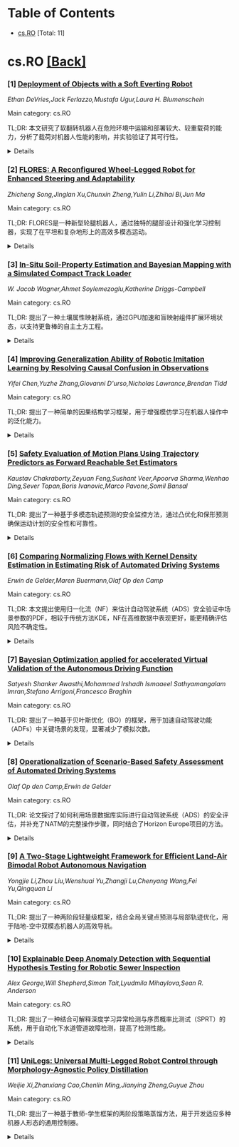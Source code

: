 <div id=toc></div>

# Table of Contents

- [cs.RO](#cs.RO) [Total: 11]


<div id='cs.RO'></div>

# cs.RO [[Back]](#toc)

### [1] [Deployment of Objects with a Soft Everting Robot](https://arxiv.org/abs/2507.22188)
*Ethan DeVries,Jack Ferlazzo,Mustafa Ugur,Laura H. Blumenschein*

Main category: cs.RO

TL;DR: 本文研究了软翻转机器人在危险环境中运输和部署较大、较重载荷的能力，分析了载荷对机器人性能的影响，并实验验证了其可行性。


<details>
  <summary>Details</summary>
Motivation: 软翻转机器人在探索任务中表现出色，但其运输和部署载荷的潜力尚未充分研究。本文旨在填补这一空白，特别是在危险环境中的应用。

Method: 基于现有模型，量化载荷对机器人增长和自支撑的影响，并开发预测载荷滑动的模型。实验验证了不同形状、大小和重量的载荷运输能力。

Result: 实验表明，机器人可运输多种形状、重达1.5kg的载荷，并能通过最小0.01cm间隙的孔洞、完成135度转弯和跨越1.15m的无支撑间隙。

Conclusion: 软翻转机器人具备在复杂环境中高效运输载荷的能力，为危险任务提供了新的解决方案。

Abstract: Soft everting robots present significant advantages over traditional rigid
robots, including enhanced dexterity, improved environmental interaction, and
safe navigation in unpredictable environments. While soft everting robots have
been widely demonstrated for exploration type tasks, their potential to move
and deploy payloads in such tasks has been less investigated, with previous
work focusing on sensors and tools for the robot. Leveraging the navigation
capabilities, and deployed body, of the soft everting robot to deliver payloads
in hazardous areas, e.g. carrying a water bottle to a person stuck under
debris, would represent a significant capability in many applications. In this
work, we present an analysis of how soft everting robots can be used to deploy
larger, heavier payloads through the inside of the robot. We analyze both what
objects can be deployed and what terrain features they can be carried through.
Building on existing models, we present methods to quantify the effects of
payloads on robot growth and self-support, and develop a model to predict
payload slip. We then experimentally quantify payload transport using soft
everting robot with a variety of payload shapes, sizes, and weights and though
a series of tasks: steering, vertical transport, movement through holes, and
movement across gaps. Overall, the results show that we can transport payloads
in a variety of shapes and up to 1.5kg in weight and that we can move through
circular apertures with as little as 0.01cm clearance around payloads, carry
out discrete turns up to 135 degrees, and move across unsupported gaps of 1.15m
in length.

</details>


### [2] [FLORES: A Reconfigured Wheel-Legged Robot for Enhanced Steering and Adaptability](https://arxiv.org/abs/2507.22345)
*Zhicheng Song,Jinglan Xu,Chunxin Zheng,Yulin Li,Zhihai Bi,Jun Ma*

Main category: cs.RO

TL;DR: FLORES是一种新型轮腿机器人，通过独特的腿部设计和强化学习控制器，实现了在平坦和复杂地形上的高效多模态运动。


<details>
  <summary>Details</summary>
Motivation: 现有轮腿机器人未能充分利用腿和轮的优势，限制了系统的灵活性和效率。FLORES旨在通过创新设计解决这一问题。

Method: FLORES采用前腿髋部偏航自由度替代传统髋部滚动自由度，并结合强化学习控制器优化多模态运动策略。

Result: 实验表明，FLORES在转向能力、导航效率和地形适应性方面表现优异。

Conclusion: FLORES通过创新设计和控制策略，显著提升了轮腿机器人的性能和适应性。

Abstract: Wheel-legged robots integrate the agility of legs for navigating rough
terrains while harnessing the efficiency of wheels for smooth surfaces.
However, most existing designs do not fully capitalize on the benefits of both
legged and wheeled structures, which limits overall system flexibility and
efficiency. We present FLORES (reconfigured wheel-legged robot for enhanced
steering and adaptability), a novel wheel-legged robot design featuring a
distinctive front-leg configuration that sets it beyond standard design
approaches. Specifically, FLORES replaces the conventional hip-roll degree of
freedom (DoF) of the front leg with hip-yaw DoFs, and this allows for efficient
movement on flat surfaces while ensuring adaptability when navigating complex
terrains. This innovative design facilitates seamless transitions between
different locomotion modes (i.e., legged locomotion and wheeled locomotion) and
optimizes the performance across varied environments. To fully exploit FLORES's
mechanical capabilities, we develop a tailored reinforcement learning (RL)
controller that adapts the Hybrid Internal Model (HIM) with a customized reward
structure optimized for our unique mechanical configuration. This framework
enables the generation of adaptive, multi-modal locomotion strategies that
facilitate smooth transitions between wheeled and legged movements.
Furthermore, our distinctive joint design enables the robot to exhibit novel
and highly efficient locomotion gaits that capitalize on the synergistic
advantages of both locomotion modes. Through comprehensive experiments, we
demonstrate FLORES's enhanced steering capabilities, improved navigation
efficiency, and versatile locomotion across various terrains. The open-source
project can be found at
https://github.com/ZhichengSong6/FLORES-A-Reconfigured-Wheel-Legged-Robot-for-Enhanced-Steering-and-Adaptability.git.

</details>


### [3] [In-Situ Soil-Property Estimation and Bayesian Mapping with a Simulated Compact Track Loader](https://arxiv.org/abs/2507.22356)
*W. Jacob Wagner,Ahmet Soylemezoglu,Katherine Driggs-Campbell*

Main category: cs.RO

TL;DR: 提出了一种土壤属性映射系统，通过GPU加速和盲映射组件扩展环境状态，以支持更鲁棒的自主土方工程。


<details>
  <summary>Details</summary>
Motivation: 现有自主土方工程受限于复杂车辆-地形交互和部分可观测的土壤条件，需扩展环境状态以提升适应性。

Method: 结合GPU加速高程映射与盲映射组件，利用FEE建模切割力，开发改进的PINN模型预测土壤属性。

Result: 系统能准确识别需要更高交互力的区域，支持土壤感知规划。

Conclusion: 该方法在自主地形塑造中展现出潜力，有望提升土壤感知能力。

Abstract: Existing earthmoving autonomy is largely confined to highly controlled and
well-characterized environments due to the complexity of vehicle-terrain
interaction dynamics and the partial observability of the terrain resulting
from unknown and spatially varying soil conditions. In this chapter, a a
soil-property mapping system is proposed to extend the environmental state, in
order to overcome these restrictions and facilitate development of more robust
autonomous earthmoving. A GPU accelerated elevation mapping system is extended
to incorporate a blind mapping component which traces the movement of the blade
through the terrain to displace and erode intersected soil, enabling separately
tracking undisturbed and disturbed soil. Each interaction is approximated as a
flat blade moving through a locally homogeneous soil, enabling modeling of
cutting forces using the fundamental equation of earthmoving (FEE). Building
upon our prior work on in situ soil-property estimation, a method is devised to
extract approximate geometric parameters of the model given the uneven terrain,
and an improved physics infused neural network (PINN) model is developed to
predict soil properties and uncertainties of these estimates. A simulation of a
compact track loader (CTL) with a blade attachment is used to collect data to
train the PINN model. Post-training, the model is leveraged online by the
mapping system to track soil property estimates spatially as separate layers in
the map, with updates being performed in a Bayesian manner. Initial experiments
show that the system accurately highlights regions requiring higher relative
interaction forces, indicating the promise of this approach in enabling
soil-aware planning for autonomous terrain shaping.

</details>


### [4] [Improving Generalization Ability of Robotic Imitation Learning by Resolving Causal Confusion in Observations](https://arxiv.org/abs/2507.22380)
*Yifei Chen,Yuzhe Zhang,Giovanni D'urso,Nicholas Lawrance,Brendan Tidd*

Main category: cs.RO

TL;DR: 提出了一种简单的因果结构学习框架，用于增强模仿学习在机器人操作中的泛化能力。


<details>
  <summary>Details</summary>
Motivation: 当前模仿学习技术在面对训练环境与部署环境之间的微小变化时泛化能力较差，限制了性能。

Method: 通过显式学习观察组件与专家动作之间的因果关系，提出了一种无需复杂特征解耦的因果结构学习框架，可嵌入现有模仿学习架构。

Result: 在ALOHA双臂机器人模拟实验中，该方法显著缓解了现有复杂模仿学习算法的泛化问题。

Conclusion: 该方法有效提升了模仿学习在机器人操作中的泛化能力，且实现简单。

Abstract: Recent developments in imitation learning have considerably advanced robotic
manipulation. However, current techniques in imitation learning can suffer from
poor generalization, limiting performance even under relatively minor domain
shifts. In this work, we aim to enhance the generalization capabilities of
complex imitation learning algorithms to handle unpredictable changes from the
training environments to deployment environments. To avoid confusion caused by
observations that are not relevant to the target task, we propose to explicitly
learn the causal relationship between observation components and expert
actions, employing a framework similar to [6], where a causal structural
function is learned by intervention on the imitation learning policy.
Disentangling the feature representation from image input as in [6] is hard to
satisfy in complex imitation learning process in robotic manipulation, we
theoretically clarify that this requirement is not necessary in causal
relationship learning. Therefore, we propose a simple causal structure learning
framework that can be easily embedded in recent imitation learning
architectures, such as the Action Chunking Transformer [31]. We demonstrate our
approach using a simulation of the ALOHA [31] bimanual robot arms in Mujoco,
and show that the method can considerably mitigate the generalization problem
of existing complex imitation learning algorithms.

</details>


### [5] [Safety Evaluation of Motion Plans Using Trajectory Predictors as Forward Reachable Set Estimators](https://arxiv.org/abs/2507.22389)
*Kaustav Chakraborty,Zeyuan Feng,Sushant Veer,Apoorva Sharma,Wenhao Ding,Sever Topan,Boris Ivanovic,Marco Pavone,Somil Bansal*

Main category: cs.RO

TL;DR: 提出了一种基于多模态轨迹预测的安全监控方法，通过凸优化和保形预测确保运动计划的安全性和可靠性。


<details>
  <summary>Details</summary>
Motivation: 端到端自动驾驶系统缺乏可解释性，需要一种既能检测所有不安全计划（完整性）又不误判安全计划（可靠性）的安全监控方法。

Method: 利用多模态轨迹预测近似周围智能体的前向可达集（FRS），通过凸优化提取数据驱动的FRS，并结合保形预测和贝叶斯滤波器确保完整性和可靠性。

Result: 在nuScenes数据集上的实验表明，该方法显著提高了可靠性，同时保持了完整性。

Conclusion: 该方法为学习型自动驾驶系统提供了一种实用且可靠的安全监控方案。

Abstract: The advent of end-to-end autonomy stacks - often lacking interpretable
intermediate modules - has placed an increased burden on ensuring that the
final output, i.e., the motion plan, is safe in order to validate the safety of
the entire stack. This requires a safety monitor that is both complete (able to
detect all unsafe plans) and sound (does not flag safe plans). In this work, we
propose a principled safety monitor that leverages modern multi-modal
trajectory predictors to approximate forward reachable sets (FRS) of
surrounding agents. By formulating a convex program, we efficiently extract
these data-driven FRSs directly from the predicted state distributions,
conditioned on scene context such as lane topology and agent history. To ensure
completeness, we leverage conformal prediction to calibrate the FRS and
guarantee coverage of ground-truth trajectories with high probability. To
preserve soundness in out-of-distribution (OOD) scenarios or under predictor
failure, we introduce a Bayesian filter that dynamically adjusts the FRS
conservativeness based on the predictor's observed performance. We then assess
the safety of the ego vehicle's motion plan by checking for intersections with
these calibrated FRSs, ensuring the plan remains collision-free under plausible
future behaviors of others. Extensive experiments on the nuScenes dataset show
our approach significantly improves soundness while maintaining completeness,
offering a practical and reliable safety monitor for learned autonomy stacks.

</details>


### [6] [Comparing Normalizing Flows with Kernel Density Estimation in Estimating Risk of Automated Driving Systems](https://arxiv.org/abs/2507.22429)
*Erwin de Gelder,Maren Buermann,Olaf Op den Camp*

Main category: cs.RO

TL;DR: 本文提出使用归一化流（NF）来估计自动驾驶系统（ADS）安全验证中场景参数的PDF，相较于传统方法KDE，NF在高维数据中表现更好，能更精确评估风险不确定性。


<details>
  <summary>Details</summary>
Motivation: 自动驾驶系统的安全验证需要准确估计场景参数的PDF，传统方法如KDE在高维数据中受限，而NF能避免对PDF形状的强假设，提供更灵活的高维密度估计。

Method: 采用归一化流（NF）模型，通过可逆和可微映射将简单分布转换为复杂分布，用于高维PDF估计，并与KDE方法进行性能对比。

Result: NF在高维数据中表现优于KDE，能更精确地量化风险及风险不确定性，尽管计算资源需求更高。

Conclusion: NF在基于场景的安全验证中具有潜力，未来可进一步优化其架构和训练参数以提升适用性。

Abstract: The development of safety validation methods is essential for the safe
deployment and operation of Automated Driving Systems (ADSs). One of the goals
of safety validation is to prospectively evaluate the risk of an ADS dealing
with real-world traffic. Scenario-based assessment is a widely-used approach,
where test cases are derived from real-world driving data. To allow for a
quantitative analysis of the system performance, the exposure of the scenarios
must be accurately estimated. The exposure of scenarios at parameter level is
expressed using a Probability Density Function (PDF). However, assumptions
about the PDF, such as parameter independence, can introduce errors, while
avoiding assumptions often leads to oversimplified models with limited
parameters to mitigate the curse of dimensionality.
  This paper considers the use of Normalizing Flows (NF) for estimating the PDF
of the parameters. NF are a class of generative models that transform a simple
base distribution into a complex one using a sequence of invertible and
differentiable mappings, enabling flexible, high-dimensional density estimation
without restrictive assumptions on the PDF's shape. We demonstrate the
effectiveness of NF in quantifying risk and risk uncertainty of an ADS,
comparing its performance with Kernel Density Estimation (KDE), a traditional
method for non-parametric PDF estimation. While NF require more computational
resources compared to KDE, NF is less sensitive to the curse of dimensionality.
As a result, NF can improve risk uncertainty estimation, offering a more
precise assessment of an ADS's safety.
  This work illustrates the potential of NF in scenario-based safety. Future
work involves experimenting more with using NF for scenario generation and
optimizing the NF architecture, transformation types, and training
hyperparameters to further enhance their applicability.

</details>


### [7] [Bayesian Optimization applied for accelerated Virtual Validation of the Autonomous Driving Function](https://arxiv.org/abs/2507.22769)
*Satyesh Shanker Awasthi,Mohammed Irshadh Ismaaeel Sathyamangalam Imran,Stefano Arrigoni,Francesco Braghin*

Main category: cs.RO

TL;DR: 提出了一种基于贝叶斯优化（BO）的框架，用于加速自动驾驶功能（ADFs）中关键场景的发现，显著减少了模拟次数。


<details>
  <summary>Details</summary>
Motivation: 当前自动驾驶车辆（AVs）的验证主要依赖模拟，但全面探索参数空间计算成本高且耗时。

Method: 采用贝叶斯优化框架，应用于基于模型预测控制器（MPC）的运动规划器。

Result: 该框架能以远少于暴力实验设计（DoE）方法的模拟次数识别危险场景（如越野事件），并在高维参数空间中表现出可扩展性。

Conclusion: 该框架能高效发现多个不同的关键区域，为自动驾驶验证提供了更高效的方法。

Abstract: Rigorous Verification and Validation (V&V) of Autonomous Driving Functions
(ADFs) is paramount for ensuring the safety and public acceptance of Autonomous
Vehicles (AVs). Current validation relies heavily on simulation to achieve
sufficient test coverage within the Operational Design Domain (ODD) of a
vehicle, but exhaustively exploring the vast parameter space of possible
scenarios is computationally expensive and time-consuming. This work introduces
a framework based on Bayesian Optimization (BO) to accelerate the discovery of
critical scenarios. We demonstrate the effectiveness of the framework on an
Model Predictive Controller (MPC)-based motion planner, showing that it
identifies hazardous situations, such as off-road events, using orders of
magnitude fewer simulations than brute-force Design of Experiments (DoE)
methods. Furthermore, this study investigates the scalability of the framework
in higher-dimensional parameter spaces and its ability to identify multiple,
distinct critical regions within the ODD of the motion planner used as the case
study .

</details>


### [8] [Operationalization of Scenario-Based Safety Assessment of Automated Driving Systems](https://arxiv.org/abs/2507.22433)
*Olaf Op den Camp,Erwin de Gelder*

Main category: cs.RO

TL;DR: 论文探讨了如何利用场景数据库实际进行自动驾驶系统（ADS）的安全评估，并补充了NATM的完整操作步骤，同时结合了Horizon Europe项目的方法。


<details>
  <summary>Details</summary>
Motivation: 为大规模部署自动驾驶系统（ADS）提供结构化和协调的安全保障流程。

Method: 利用场景数据库进行安全评估，并补充NATM的操作步骤，结合Horizon Europe项目的方法。

Result: 提出了实际进行安全评估的方法，并完善了NATM的操作流程。

Conclusion: 通过场景数据库和NATM的结合，为ADS的安全评估提供了实用且全面的解决方案。

Abstract: Before introducing an Automated Driving System (ADS) on the road at scale,
the manufacturer must conduct some sort of safety assurance. To structure and
harmonize the safety assurance process, the UNECE WP.29 Working Party on
Automated/Autonomous and Connected Vehicles (GRVA) is developing the New
Assessment/Test Method (NATM) that indicates what steps need to be taken for
safety assessment of an ADS. In this paper, we will show how to practically
conduct safety assessment making use of a scenario database, and what
additional steps must be taken to fully operationalize the NATM. In addition,
we will elaborate on how the use of scenario databases fits with methods
developed in the Horizon Europe projects that focus on safety assessment
following the NATM approach.

</details>


### [9] [A Two-Stage Lightweight Framework for Efficient Land-Air Bimodal Robot Autonomous Navigation](https://arxiv.org/abs/2507.22473)
*Yongjie Li,Zhou Liu,Wenshuai Yu,Zhangji Lu,Chenyang Wang,Fei Yu,Qingquan Li*

Main category: cs.RO

TL;DR: 提出了一种两阶段轻量级框架，结合全局关键点预测与局部轨迹优化，用于陆地-空中双模态机器人的高效导航。


<details>
  <summary>Details</summary>
Motivation: 现有陆地-空中双模态机器人导航方法存在轨迹优化不足或计算需求过高的问题。

Method: 第一阶段使用全局关键点预测网络（GKPN）生成混合路径，第二阶段通过映射规划器优化轨迹。

Result: 实验表明，框架减少了14%的网络参数和35%的能耗，并实现实时导航。

Conclusion: 该框架在无需GPU加速的情况下实现高效导航，并支持从仿真到现实的零样本迁移。

Abstract: Land-air bimodal robots (LABR) are gaining attention for autonomous
navigation, combining high mobility from aerial vehicles with long endurance
from ground vehicles. However, existing LABR navigation methods are limited by
suboptimal trajectories from mapping-based approaches and the excessive
computational demands of learning-based methods. To address this, we propose a
two-stage lightweight framework that integrates global key points prediction
with local trajectory refinement to generate efficient and reachable
trajectories. In the first stage, the Global Key points Prediction Network
(GKPN) was used to generate a hybrid land-air keypoint path. The GKPN includes
a Sobel Perception Network (SPN) for improved obstacle detection and a
Lightweight Attention Planning Network (LAPN) to improves predictive ability by
capturing contextual information. In the second stage, the global path is
segmented based on predicted key points and refined using a mapping-based
planner to create smooth, collision-free trajectories. Experiments conducted on
our LABR platform show that our framework reduces network parameters by 14\%
and energy consumption during land-air transitions by 35\% compared to existing
approaches. The framework achieves real-time navigation without GPU
acceleration and enables zero-shot transfer from simulation to reality during

</details>


### [10] [Explainable Deep Anomaly Detection with Sequential Hypothesis Testing for Robotic Sewer Inspection](https://arxiv.org/abs/2507.22546)
*Alex George,Will Shepherd,Simon Tait,Lyudmila Mihaylova,Sean R. Anderson*

Main category: cs.RO

TL;DR: 提出了一种结合可解释深度学习异常检测与序贯概率比测试（SPRT）的系统，用于自动化下水道管道故障检测，提高了检测性能。


<details>
  <summary>Details</summary>
Motivation: 传统下水道管道故障检测方法依赖人工检查CCTV录像，效率低且易出错，需要自动化解决方案。

Method: 结合可解释深度学习异常检测（空间定位）与SPRT（时间证据聚合），提升噪声环境下的鲁棒性。

Result: 实验结果表明，该系统在异常检测性能上有所提升。

Conclusion: 结合时空分析的系统为下水道检测提供了可靠且鲁棒的解决方案。

Abstract: Sewer pipe faults, such as leaks and blockages, can lead to severe
consequences including groundwater contamination, property damage, and service
disruption. Traditional inspection methods rely heavily on the manual review of
CCTV footage collected by mobile robots, which is inefficient and susceptible
to human error. To automate this process, we propose a novel system
incorporating explainable deep learning anomaly detection combined with
sequential probability ratio testing (SPRT). The anomaly detector processes
single image frames, providing interpretable spatial localisation of anomalies,
whilst the SPRT introduces temporal evidence aggregation, enhancing robustness
against noise over sequences of image frames. Experimental results demonstrate
improved anomaly detection performance, highlighting the benefits of the
combined spatiotemporal analysis system for reliable and robust sewer
inspection.

</details>


### [11] [UniLegs: Universal Multi-Legged Robot Control through Morphology-Agnostic Policy Distillation](https://arxiv.org/abs/2507.22653)
*Weijie Xi,Zhanxiang Cao,Chenlin Ming,Jianying Zheng,Guyue Zhou*

Main category: cs.RO

TL;DR: 提出了一种基于教师-学生框架的两阶段策略蒸馏方法，用于开发适应多种机器人形态的通用控制器。


<details>
  <summary>Details</summary>
Motivation: 解决传统方法在足式机器人控制中无法兼顾通用性和性能的问题。

Method: 首先训练针对特定形态的教师策略，然后通过Transformer架构将知识蒸馏到学生策略中。

Result: 在五种不同形态的机器人上测试，Transformer架构在训练形态上达到教师性能的94.47%，在未见形态上达到72.64%。

Conclusion: 该方法为开发通用且高性能的足式机器人控制器提供了可扩展的解决方案。

Abstract: Developing controllers that generalize across diverse robot morphologies
remains a significant challenge in legged locomotion. Traditional approaches
either create specialized controllers for each morphology or compromise
performance for generality. This paper introduces a two-stage teacher-student
framework that bridges this gap through policy distillation. First, we train
specialized teacher policies optimized for individual morphologies, capturing
the unique optimal control strategies for each robot design. Then, we distill
this specialized expertise into a single Transformer-based student policy
capable of controlling robots with varying leg configurations. Our experiments
across five distinct legged morphologies demonstrate that our approach
preserves morphology-specific optimal behaviors, with the Transformer
architecture achieving 94.47\% of teacher performance on training morphologies
and 72.64\% on unseen robot designs. Comparative analysis reveals that
Transformer-based architectures consistently outperform MLP baselines by
leveraging attention mechanisms to effectively model joint relationships across
different kinematic structures. We validate our approach through successful
deployment on a physical quadruped robot, demonstrating the practical viability
of our morphology-agnostic control framework. This work presents a scalable
solution for developing universal legged robot controllers that maintain
near-optimal performance while generalizing across diverse morphologies.

</details>
